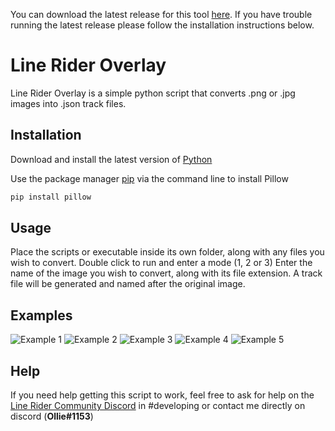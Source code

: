 You can download the latest release for this tool [here](https://github.com/OllieMBM/LROverlay/releases).
If you have trouble running the latest release please follow the installation instructions below.

# Line Rider Overlay

Line Rider Overlay is a simple python script that converts .png or .jpg images into .json track files.

## Installation

Download and install the latest version of [Python](https://www.python.org/downloads/)

Use the package manager [pip](https://pip.pypa.io/en/stable/) via the command line to install Pillow

```bash
pip install pillow
```

## Usage

Place the scripts or executable inside its own folder, along with any files you wish to convert.
Double click to run and enter a mode (1, 2 or 3)
Enter the name of the image you wish to convert, along with its file extension.
A track file will be generated and named after the original image.

## Examples

![Example 1](https://i.imgur.com/Ny6WPFj.png)
![Example 2](https://i.imgur.com/3hy9XPs.png)
![Example 3](https://i.imgur.com/iK0fpIz.png)
![Example 4](https://i.imgur.com/YFCBvwr.png)
![Example 5](https://i.imgur.com/lhCAkys.png)

## Help

If you need help getting this script to work, feel free to ask for help on the [Line Rider Community Discord](https://discord.gg/H47JzZK) in #developing or contact me directly on discord (**Ollie#1153**)
